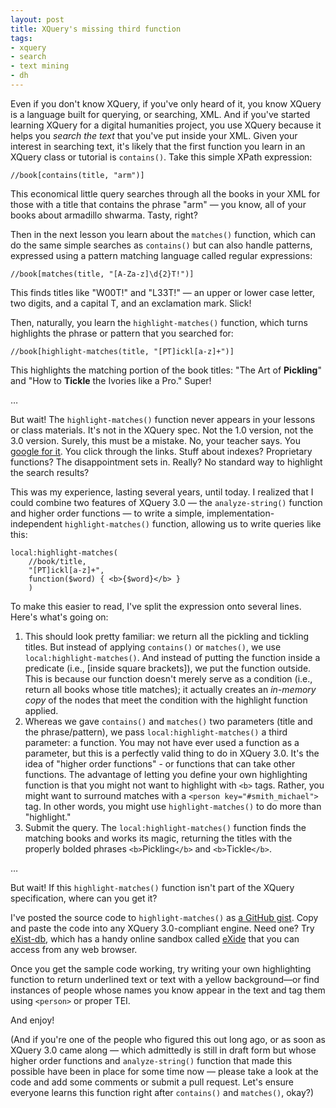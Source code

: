 ```yaml
---
layout: post
title: XQuery's missing third function
tags:
- xquery
- search
- text mining
- dh
---
```

Even if you don't know XQuery, if you've only heard of it, you know XQuery is a language built for querying, or searching, XML. And if you've started learning XQuery for a digital humanities project, you use XQuery because it helps you _search the text_ that you've put inside your XML. Given your interest in searching text, it's likely that the first function you learn in an XQuery class or tutorial is `contains()`. Take this simple XPath expression:

```xquery
//book[contains(title, "arm")]
```

This economical little query searches through all the books in your XML for those with a title that contains the phrase "arm" — you know, all of your books about armadillo shwarma. Tasty, right?

Then in the next lesson you learn about the `matches()` function, which can do the same simple searches as `contains()` but can also handle patterns, expressed using a pattern matching language called regular expressions:

```xquery
//book[matches(title, "[A-Za-z]\d{2}T!")]
```

This finds titles like "W00T!" and "L33T!" — an upper or lower case letter, two digits, and a capital T, and an exclamation mark. Slick!

Then, naturally, you learn the `highlight-matches()` function, which turns highlights the phrase or pattern that you searched for:

```xquery
//book[highlight-matches(title, "[PT]ickl[a-z]+")]
```

This highlights the matching portion of the book titles: "The Art of **Pickling**" and "How to **Tickle** the Ivories like a Pro." Super!

…

But wait! The `highlight-matches()` function never appears in your lessons or class materials. It's not in the XQuery spec. Not the 1.0 version, not the 3.0 version. Surely, this must be a mistake. No, your teacher says. You [google for it](http://lmgtfy.com/?q=xquery+highlight+search+results). You click through the links. Stuff about indexes? Proprietary functions? The disappointment sets in. Really? No standard way to highlight the search results?

This was my experience, lasting several years, until today. I realized that I could combine two features of XQuery 3.0 — the `analyze-string()` function and higher order functions — to write a simple, implementation-independent `highlight-matches()` function, allowing us to write queries like this:

```xquery
local:highlight-matches(
    //book/title,
    "[PT]ickl[a-z]+",
    function($word) { <b>{$word}</b> }
    )
```

To make this easier to read, I've split the expression onto several lines. Here's what's going on:

1. This should look pretty familiar: we return all the pickling and tickling titles. But instead of applying `contains()` or `matches()`, we use `local:highlight-matches()`. And instead of putting the function inside a predicate (i.e., \[inside square brackets\]), we put the function outside. This is because our function doesn't merely serve as a condition (i.e., return all books whose title matches); it actually creates an _in-memory copy_ of the nodes that meet the condition with the highlight function applied.
2. Whereas we gave `contains()` and `matches()` two parameters (title and the phrase/pattern), we pass `local:highlight-matches()` a third parameter: a function. You may not have ever used a function as a parameter, but this is a perfectly valid thing to do in XQuery 3.0. It's the idea of "higher order functions" - or functions that can take other functions. The advantage of letting you define your own highlighting function is that you might not want to highlight with `<b>` tags. Rather, you might want to surround matches with a `<person key="#smith_michael">` tag. In other words, you might use `highlight-matches()` to do more than "highlight."
3. Submit the query. The `local:highlight-matches()` function finds the matching books and works its magic, returning the titles with the properly bolded phrases `<b>`Pickling`</b>` and `<b>`Tickle`</b>`.

…

But wait! If this `highlight-matches()` function isn't part of the XQuery specification, where can you get it?

I've posted the source code to `highlight-matches()` as [a GitHub gist](https://gist.github.com/joewiz/5937897). Copy and paste the code into any XQuery 3.0-compliant engine. Need one? Try [eXist-db](http://exist-db.org/), which has a handy online sandbox called [eXide](http://exist-db.org/exist/apps/eXide/index.html) that you can access from any web browser.

Once you get the sample code working, try writing your own highlighting function to return underlined text or text with a yellow background—or find instances of people whose names you know appear in the text and tag them using `<person>` or proper TEI.

And enjoy!

(And if you're one of the people who figured this out long ago, or as soon as XQuery 3.0 came along — which admittedly is still in draft form but whose higher order functions and `analyze-string()` function that made this possible have been in place for some time now — please take a look at the code and add some comments or submit a pull request. Let's ensure everyone learns this function right after `contains()` and `matches()`, okay?)